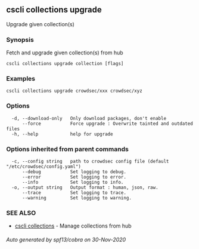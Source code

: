 ## cscli collections upgrade

Upgrade given collection(s)

### Synopsis

Fetch and upgrade given collection(s) from hub

```
cscli collections upgrade collection [flags]
```

### Examples

```
cscli collections upgrade crowdsec/xxx crowdsec/xyz
```

### Options

```
  -d, --download-only   Only download packages, don't enable
      --force           Force upgrade : Overwrite tainted and outdated files
  -h, --help            help for upgrade
```

### Options inherited from parent commands

```
  -c, --config string   path to crowdsec config file (default "/etc/crowdsec/config.yaml")
      --debug           Set logging to debug.
      --error           Set logging to error.
      --info            Set logging to info.
  -o, --output string   Output format : human, json, raw.
      --trace           Set logging to trace.
      --warning         Set logging to warning.
```

### SEE ALSO

* [cscli collections](cscli_collections.md)	 - Manage collections from hub

###### Auto generated by spf13/cobra on 30-Nov-2020
